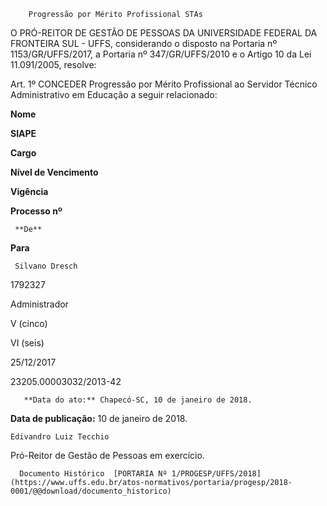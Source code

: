         Progressão por Mérito Profissional STAs  

O PRÓ-REITOR DE GESTÃO DE PESSOAS DA UNIVERSIDADE FEDERAL DA FRONTEIRA SUL - UFFS, considerando o disposto na Portaria nº 1153/GR/UFFS/2017, a Portaria nº 347/GR/UFFS/2010 e o Artigo 10 da Lei 11.091/2005, resolve:

  

 Art. 1º CONCEDER Progressão por Mérito Profissional ao Servidor Técnico Administrativo em Educação a seguir relacionado:

  

      

 **Nome**

    

 **SIAPE**

    

 **Cargo**

   **Nível de Vencimento**

    

 **Vigência**

    

 **Processo nº**

     **De**

   **Para**

     Silvano Dresch

   1792327

   Administrador

   V (cinco)

   VI (seis)

   25/12/2017

   23205.00003032/2013-42

       **Data do ato:** Chapecó-SC, 10 de janeiro de 2018.   
 **Data de publicação:**  10 de janeiro de 2018. 

    Edivandro Luiz Tecchio   
 Pró-Reitor de Gestão de Pessoas em exercício. 

      Documento Histórico  [PORTARIA Nº 1/PROGESP/UFFS/2018](https://www.uffs.edu.br/atos-normativos/portaria/progesp/2018-0001/@@download/documento_historico)     
      